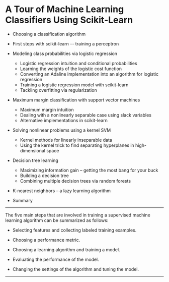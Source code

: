 # A Tour of Machine Learning Classifiers Using Scikit-Learn

- Choosing a classification algorithm

- First steps with scikit-learn -- training a perceptron

- Modeling class probabilities via logistic regression
    - Logistic regression intuition and conditional probabilities
    - Learning the weights of the logistic cost function
    - Converting an Adaline implementation into an algorithm for logistic regression
    - Training a logistic regression model with scikit-learn
    - Tackling overfitting via regularization

- Maximum margin classification with support vector machines
    - Maximum margin intuition
    - Dealing with a nonlinearly separable case using slack variables
    - Alternative implementations in scikit-learn

- Solving nonlinear problems using a kernel SVM
    - Kernel methods for linearly inseparable data
    - Using the kernel trick to find separating hyperplanes in high-dimensional space

- Decision tree learning
    - Maximizing information gain – getting the most bang for your buck
    - Building a decision tree
    - Combining multiple decision trees via random forests

- K-nearest neighbors – a lazy learning algorithm

- Summary

---


The five main steps that are involved in training a supervised machine learning algorithm can be summarized as follows:

- Selecting features and collecting labeled training examples.

- Choosing a performance metric.

- Choosing a learning algorithm and training a model.

- Evaluating the performance of the model.

- Changing the settings of the algorithm and tuning the model.


---







































































































































































































